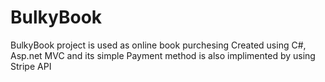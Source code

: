 # BulkyBook
BulkyBook project is used as online book purchesing Created using C#, Asp.net MVC and its simple 
Payment method is also implimented by using Stripe API
